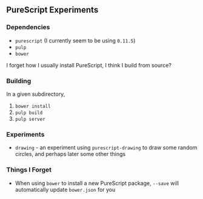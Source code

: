 ## PureScript Experiments

### Dependencies

* `purescript` (I currently seem to be using `0.11.5`)
* `pulp`
* `bower`

I forget how I usually install PureScript, I think I build from source?

### Building

In a given subdirectory,

1. `bower install`
2. `pulp build`
3. `pulp server`

### Experiments

 * `drawing` - an experiment using `purescript-drawing` to draw some random circles, and perhaps later some other things
 
### Things I Forget

 * When using `bower` to install a new PureScript package, `--save` will automatically update `bower.json` for you

